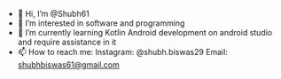 - 👋 Hi, I’m @Shubh61
- 👀 I’m interested in software and programming
- 🌱 I’m currently learning Kotlin Android development on android studio and require assistance in it 
- 📫 How to reach me:
Instagram: @shubh.biswas29
Email: shubhbiswas61@gmail.com

<!---
Shubh61/Shubh61 is a ✨ special ✨ repository because its `README.md` (this file) appears on your GitHub profile.
You can click the Preview link to take a look at your changes.
--->
